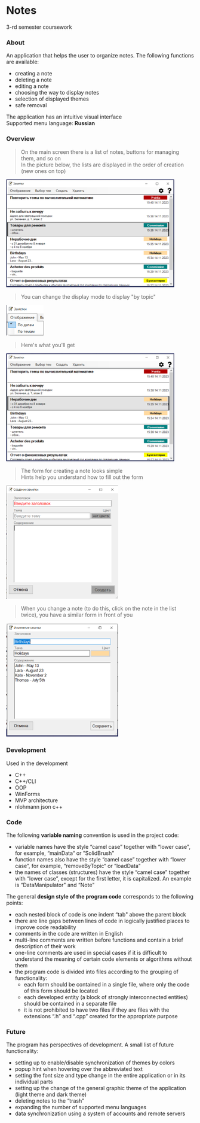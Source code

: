 # Notes
3-rd semester coursework

### About

An application that helps the user to organize notes. The following functions are available:
- creating a note
- deleting a note
- editing a note
- choosing the way to display notes
- selection of displayed themes
- safe removal

The application has an intuitive visual interface\
Supported menu language: **Russian**

### Overview

> On the main screen there is a list of notes, buttons for managing them, and so on\
> In the picture below, the lists are displayed in the order of creation (new ones on top)

<img src="https://github.com/mkKurish/Notes/blob/main/demonstration/sh1.png" alt="drawing" width="450"/>

> You can change the display mode to display "by topic"

<img src="https://github.com/mkKurish/Notes/blob/main/demonstration/sh2.png" alt="drawing" width="100"/>

> Here's what you'll get

<img src="https://github.com/mkKurish/Notes/blob/main/demonstration/sh3.png" alt="drawing" width="450"/>

> The form for creating a note looks simple\
> Hints help you understand how to fill out the form

<img src="https://github.com/mkKurish/Notes/blob/main/demonstration/sh4.png" alt="drawing" width="300"/>

> When you change a note (to do this, click on the note in the list twice), you have a similar form in front of you

<img src="https://github.com/mkKurish/Notes/blob/main/demonstration/sh5.png" alt="drawing" width="300"/>

### Development

Used in the development
- C++
- C++/CLI
- OOP
- WinForms
- MVP architecture
- nlohmann json c++

### Code

The following **variable naming** convention is used in the project code:
- variable names have the style “camel case” together with “lower case", for example, “mainData“ or ”SolidBrush"
- function names also have the style “camel case” together with “lower case”, for example, “removeByTopic“ or ”loadData"
- the names of classes (structures) have the style “camel case” together with “lower case”, except for the first letter, it is capitalized. An example is “DataManipulator" and “Note"

The general **design style of the program code** corresponds to the following points:
- each nested block of code is one indent “tab" above the parent block
- there are line gaps between lines of code in logically justified places to improve code readability
- comments in the code are written in English
- multi-line comments are written before functions and contain a brief description of their work
- one-line comments are used in special cases if it is difficult to understand the meaning of certain code elements or algorithms without them
- the program code is divided into files according to the grouping of functionality:
  * each form should be contained in a single file, where only the code of this form should be located
  * each developed entity (a block of strongly interconnected entities) should be contained in a separate file
  * it is not prohibited to have two files if they are files with the extensions “.h” and “.cpp” created for the appropriate purpose

### Future

The program has perspectives of development. A small list of future functionality:
- setting up to enable/disable synchronization of themes by colors
- popup hint when hovering over the abbreviated text
- setting the font size and type change in the entire application or in its individual parts
- setting up the change of the general graphic theme of the application (light theme and dark theme)
- deleting notes to the “trash”
- expanding the number of supported menu languages
- data synchronization using a system of accounts and remote servers
